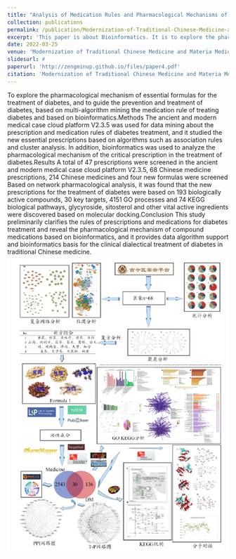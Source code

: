 ```yaml
---
title: "Analysis of Medication Rules and Pharmacological Mechanisms of Diabetes MellitusTreatment Based on Data Mining and Bioinformatics (in Chinese with English abstract)"
collection: publications
permalink: /publication/Modernization-of-Traditional-Chinese-Medicine-and-Materia-Medica-World-Science-and-Technology
excerpt: 'This paper is about Bioinformatics. It is to explore the pharmacological mechanism of essential formulas for the treatment of diabetes, and to guide the prevention and treatment of diabetes, based on multi-algorithm mining the medication rule of treating diabetes and based on bioinformatics'
date: 2022-03-25
venue: 'Modernization of Traditional Chinese Medicine and Materia Medica-World Science and Technology'
slidesurl: #
paperurl: 'http://zengminup.github.io/files/paper4.pdf'
citation: 'Modernization of Traditional Chinese Medicine and Materia Medica-World Science and Technology,2022,24(02):597-609. (first-author, IF=2.4)'
---
```


To explore the pharmacological mechanism of essential formulas for the treatment of diabetes, and to guide the prevention and treatment of diabetes, based on multi-algorithm mining the medication rule of treating diabetes and based on bioinformatics.Methods The ancient and modern medical case cloud platform V2.3.5 was used for data mining about the prescription and medication rules of diabetes treatment, and it studied the new essential prescriptions based on algorithms such as association rules and cluster analysis. In addition, bioinformatics was used to analyze the pharmacological mechanism of the critical prescription in the treatment of diabetes.Results A total of 47 prescriptions were screened in the ancient and modern medical case cloud platform V2.3.5, 68 Chinese medicine prescriptions, 214 Chinese medicines and four new formulas were screened Based on network pharmacological analysis, it was found that the new prescriptions for the treatment of diabetes were based on 193 biologically active compounds, 30 key targets, 4151 GO processes and 74 KEGG biological pathways, glycyroside, sitosterol and other vital active ingredients were discovered based on molecular docking.Conclusion This study preliminarily clarifies the rules of prescriptions and medications for diabetes treatment and reveal the pharmacological mechanism of compound medications based on bioinformatics, and it provides data algorithm support and bioinformatics basis for the clinical dialectical treatment of diabetes in traditional Chinese medicine.<br/><img src='/images/Modernization-of-Traditional-Chinese-Medicine-and-Materia-Medica-World-Science-and-Technology.png'>